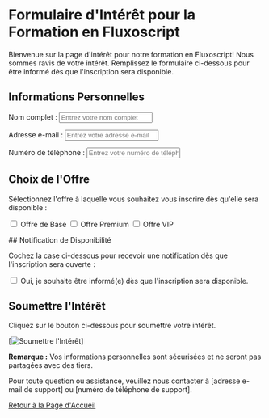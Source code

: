 # Formulaire d'Intérêt pour la Formation en Fluxoscript

Bienvenue sur la page d'intérêt pour notre formation en Fluxoscript! Nous sommes ravis de votre intérêt. Remplissez le formulaire ci-dessous pour être informé dès que l'inscription sera disponible.

## Informations Personnelles

<form action="/submit" method="post">
  <label for="nom">Nom complet :</label>
  <input type="text" id="nom" name="nom" placeholder="Entrez votre nom complet" required>

  <label for="email">Adresse e-mail :</label>
  <input type="email" id="email" name="email" placeholder="Entrez votre adresse e-mail" required>

  <label for="telephone">Numéro de téléphone :</label>
  <input type="tel" id="telephone" name="telephone" placeholder="Entrez votre numéro de téléphone" required>
</form>

## Choix de l'Offre

Sélectionnez l'offre à laquelle vous souhaitez vous inscrire dès qu'elle sera disponible :

<form action="/submit" method="post">
  <label>
    <input type="checkbox" name="offre" value="offre_base"> Offre de Base
  </label>

  <label>
    <input type="checkbox" name="offre" value="offre_premium"> Offre Premium
  </label>

  <label>
    <input type="checkbox" name="offre" value="offre_vip"> Offre VIP
  </label>
</form>
## Notification de Disponibilité

Cochez la case ci-dessous pour recevoir une notification dès que l'inscription sera ouverte :


<form action="/submit" method="post">
  <label>
    <input type="checkbox" name="notification" value="informe_inscription"> Oui, je souhaite être informé(e) dès que l'inscription sera disponible.
  </label>
</form>

## Soumettre l'Intérêt

Cliquez sur le bouton ci-dessous pour soumettre votre intérêt.

[![Soumettre l'Intérêt](lien_vers_traitement_interet)]

**Remarque :** Vos informations personnelles sont sécurisées et ne seront pas partagées avec des tiers.

Pour toute question ou assistance, veuillez nous contacter à [adresse e-mail de support] ou [numéro de téléphone de support].

[Retour à la Page d'Accueil](index.md)
